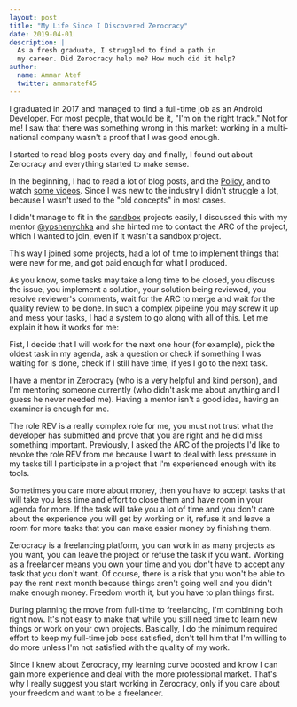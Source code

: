 ```yaml
---
layout: post
title: "My Life Since I Discovered Zerocracy"
date: 2019-04-01
description: |
  As a fresh graduate, I struggled to find a path in
  my career. Did Zerocracy help me? How much did it help?
author:
  name: Ammar Atef
  twitter: ammaratef45
---
```


I graduated in 2017 and managed to find a full-time job as
an Android Developer. For most people, that would be it,
"I'm on the right track." Not for me!
I saw that there was something wrong in this market:
working in a multi-national company wasn't a proof that I was
good enough.

I started to read blog posts every day and finally,
I found out about Zerocracy and everything started to make sense.

In the beginning, I had to read a lot of blog posts, and the
[Policy](https://www.zerocracy.com/policy.html),
and to watch [some videos](https://www.youtube.com/channel/UCxZAzmY_OPw40I1-YStWqhw/).
Since I was new to the industry I didn't struggle a lot,
because I wasn't used to the "old concepts" in most cases.

I didn't manage to fit in the [sandbox](http://www.zerocracy.com/policy.html#33) projects easily,
I discussed this with my mentor [@ypshenychka](https://github.com/ypshenychka)
and she hinted me to contact the ARC of the project, which I wanted
to join, even if it wasn't a sandbox project.

This way I joined some projects, had a lot of time to implement
things that were new for me, and got paid enough for what I produced.

As you know, some tasks may take a long time to be closed, you discuss the issue,
you implement a solution, your solution being reviewed, you
resolve reviewer's comments, wait for the ARC to merge
and wait for the quality review to be done.
In such a complex pipeline you may screw it up and mess
your tasks, I had a system to go along with all of this. Let me explain it
how it works for me:

Fist, I decide that I will work for the next one hour (for example),
pick the oldest task in my agenda, ask a question or check
if something I was waiting for is done, check if I still have time,
if yes I go to the next task.

I have a mentor in Zerocracy (who is a very helpful and kind person),
and I'm mentoring someone currently (who didn't ask me about anything
and I guess he never needed me). Having a mentor isn't a good idea,
having an examiner is enough for me.

The role REV is a really complex role for me, you must not trust
what the developer has submitted and prove that you are right
and he did miss something important.
Previously, I asked the ARC of the projects I'd like to revoke
the role REV from me because I want to deal with less pressure
in my tasks till I participate in a project that I'm
experienced enough with its tools.

Sometimes you care more about money, then you have to accept
tasks that will take you less time and effort to close them
and have room in your agenda for more.
If the task will take you a lot of time and you don't care
about the experience you will get by working on it, refuse
it and leave a room for more tasks that you can make
easier money by finishing them.

Zerocracy is a freelancing platform, you can work in as many
projects as you want, you can leave the project or refuse the
task if you want. Working as a freelancer means you own your
time and you don't have to accept any task that you don't want.
Of course, there is a risk that you won't be able to pay the
rent next month because things aren't going well and
you didn't make enough money. Freedom worth it, but you have
to plan things first.

During planning the move from full-time to freelancing, I'm combining
both right now. It's not easy to make that while you still need time
to learn new things or work on your own projects. Basically, I do
the minimum required effort to keep my full-time job
boss satisfied, don't tell him that I'm willing to do more
unless I'm not satisfied with the quality of my work.

Since I knew about Zerocracy, my learning curve boosted and know
I can gain more experience and deal with the more professional market.
That's why I really suggest you start working in Zerocracy, only if
you care about your freedom and want to be a freelancer.
